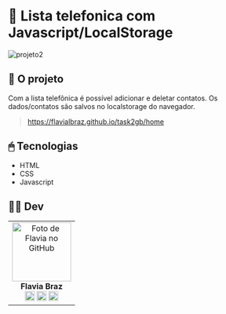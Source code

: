# 📲 Lista telefonica com Javascript/LocalStorage 

![projeto2](https://user-images.githubusercontent.com/78583429/213952425-36481917-b5e1-4447-801d-c8f5b13e8650.png)

## 📁 O projeto
Com a lista telefônica é possível adicionar e deletar contatos. Os dados/contatos são salvos no localstorage do navegador. 


> https://flavialbraz.github.io/task2gb/home

## 🖱 Tecnologias
- HTML
- CSS
- Javascript
 
## 👩‍💻 Dev
<table align="center">
  <tr>
    <td align="center">
      <a>
        <img src="https://images2.imgbox.com/13/d9/nQbQMpn8_o.png" width="120px;" alt="Foto de Flavia no GitHub"/><br>
          <b>Flavia Braz </b><br>
            <a href="https://www.linkedin.com/in/flavialbraz/" alt="Linkedin">
  <img src="https://img.shields.io/badge/LinkedIn-0077B5?style=for-the-badge&logo=linkedin&logoColor=white"/ height="20"></a>
 
  <a href="https://www.instagram.com/alessadev/" alt="Instagram">
  <img src="https://img.shields.io/badge/Instagram-E4405F?style=for-the-badge&logo=instagram&logoColor=white"  height="20"/></a>
 
 <a href="https://www.behance.net/flavialbraz" alt="flavialbraz">
  <img src="https://img.shields.io/badge/-Behance-blue?style=for-the-badge&logo=behance&logoColor=white"  height="20" /></a>
      </a>
    </td>
  </tr>
</table>
